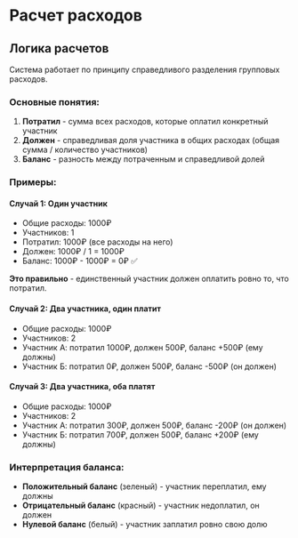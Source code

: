 # Расчет расходов

## Логика расчетов

Система работает по принципу справедливого разделения групповых расходов.

### Основные понятия:

1. **Потратил** - сумма всех расходов, которые оплатил конкретный участник
2. **Должен** - справедливая доля участника в общих расходах (общая сумма / количество участников)
3. **Баланс** - разность между потраченным и справедливой долей

### Примеры:

#### Случай 1: Один участник
- Общие расходы: 1000₽
- Участников: 1
- Потратил: 1000₽ (все расходы на него)
- Должен: 1000₽ / 1 = 1000₽
- Баланс: 1000₽ - 1000₽ = 0₽ ✅

**Это правильно** - единственный участник должен оплатить ровно то, что потратил.

#### Случай 2: Два участника, один платит
- Общие расходы: 1000₽
- Участников: 2
- Участник А: потратил 1000₽, должен 500₽, баланс +500₽ (ему должны)
- Участник Б: потратил 0₽, должен 500₽, баланс -500₽ (он должен)

#### Случай 3: Два участника, оба платят
- Общие расходы: 1000₽
- Участников: 2
- Участник А: потратил 300₽, должен 500₽, баланс -200₽ (он должен)
- Участник Б: потратил 700₽, должен 500₽, баланс +200₽ (ему должны)

### Интерпретация баланса:
- **Положительный баланс** (зеленый) - участник переплатил, ему должны
- **Отрицательный баланс** (красный) - участник недоплатил, он должен
- **Нулевой баланс** (белый) - участник заплатил ровно свою долю
